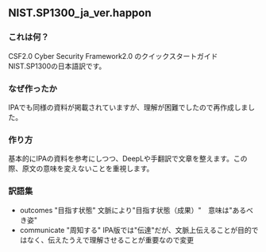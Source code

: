 ## NIST.SP1300_ja_ver.happon

### これは何？
CSF2.0 Cyber Security Framework2.0 のクイックスタートガイドNIST.SP1300の日本語訳です。

### なぜ作ったか
IPAでも同様の資料が掲載されていますが、理解が困難でしたので再作成しました。

### 作り方
基本的にIPAの資料を参考にしつつ、DeepLや手翻訳で文章を整えます。この際、原文の意味を変えないことを重視します。

### 訳語集
- outcomes     "目指す状態" 文脈により"目指す状態（成果）"　意味は"あるべき姿"  
- communicate  "周知する" IPA版では"伝達"だが、文脈上伝えることが目的ではなく、伝えたうえで理解させることが重要なので変更
